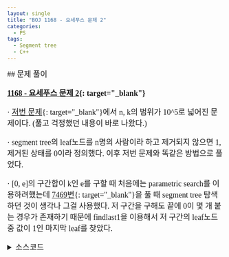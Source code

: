 ```yaml
---
layout: single
title: "BOJ 1168 - 요세푸스 문제 2"
categories:
  - PS
tags:
  - Segment tree
  - C++
---
```


<div markdown="1" style="font-size:18px;font-family:'Consolas', 맑은 고딕;">
## 문제 풀이

**[1168 - 요세푸스 문제 2](https://www.acmicpc.net/problem/1168){: target="_blank"}**

· [저번 문제](https://siriyaoff.github.io/ps/PS-BOJ-1158/){: target="_blank"}에서 n, k의 범위가 10^5로 넓어진 문제이다. (풀고 걱정했던 내용이 바로 나왔다.)  

· segment tree의 leaf노드를 n명의 사람이라 하고 제거되지 않으면 1, 제거된 상태를 0이라 정의했다. 이후 저번 문제와 똑같은 방법으로 풀었다.  

· [0, e]의 구간합이 k인 e를 구할 때 처음에는 parametric search를 이용하려했는데 [7469번](https://www.acmicpc.net/problem/7469){: target="_blank"}을 풀 때 segment tree 탐색하던 것이 생각나 그걸 사용했다. 저 구간을 구해도 끝에 0이 몇 개 붙는 경우가 존재하기 때문에 findlast1을 이용해서 저 구간의 leaf노드 중 값이 1인 마지막 leaf를 찾았다.

<details>
<summary>소스코드</summary>
<div markdown="1" style="font-size:20px;font-family:'Consolas', 맑은 고딕;">
```cpp
#include<cstdio>
#include<vector>
#include<tuple>
using namespace std;
typedef vector<int> vi;
typedef tuple<int, int, int> ti;

int mid(int s, int e){return (s+e)>>1;}
int init(vi& num, vi& st, int tidx, int s, int e);
int query1(vi& st, int tidx, int s, int e, int fl, int fr);//return partial sum
ti query2(vi& st, int tidx, int s, int e, int val);//return index of e, sum(0, e)==val
int findlast1(vi& st, int n, int tidx, int s, int e);
void update(vi& st, int tidx, int s, int e, int nidx, int diff);

int main()
{
	int n, k, curk, curp, sz=1;
	scanf("%d %d", &n, &k);
	for(;sz<n;sz*=2);
	vi st(2*sz), num(n, 1), sol;
	init(num, st, 1, 0, n-1);
	curp=-1;
	for(int i=n;i>0;i--){
		int idx, s, e, aftercurp, curk;
		if(curp==n-1) aftercurp=0;
		else aftercurp=query1(st, 1, 0, n-1, curp+1, n-1);
		if(aftercurp>=k) curk=(k+i-aftercurp)%i;
		else curk=(k-aftercurp)%i;
		if(curk==0) curk=i;
		tie(idx, s, e)=query2(st, 1, 0, n-1, curk);
		curp=findlast1(st, n, idx, s, e);
		sol.push_back(curp+1);
		update(st, 1, 0, n-1, curp, -1);
	}
	printf("<");
	for(int i=0;i<sol.size()-1;i++) printf("%d, ", sol[i]);
	printf("%d>", sol.back());
}

int init(vi& num, vi& st, int tidx, int s, int e){
	if(s==e) return st[tidx]=num[s];
	return st[tidx]=init(num, st, tidx*2, s, mid(s, e))+init(num, st, tidx*2+1, mid(s, e)+1, e);
}

int query1(vi& st, int tidx, int s, int e, int fl, int fr){
	if(s>fr || e<fl) return 0;
	if(s>=fl && e<=fr) return st[tidx];
	return query1(st, tidx*2, s, mid(s, e), fl, fr)+query1(st, tidx*2+1, mid(s, e)+1, e, fl, fr);
}

ti query2(vi& st, int tidx, int s, int e, int val){
	if(st[tidx]==val) return make_tuple(tidx, s, e);
	if(val>st[tidx*2]) return query2(st, tidx*2+1, mid(s, e)+1, e, val-st[tidx*2]);
	return query2(st, tidx*2, s, mid(s, e), val);
}

int findlast1(vi& st, int n, int tidx, int s, int e){
	if(s==e) return s;
	if(st[tidx*2+1]==0) return findlast1(st, n, tidx*2, s, mid(s, e));
	return findlast1(st, n, tidx*2+1, mid(s, e)+1, e);
}

void update(vi& st, int tidx, int s, int e, int nidx, int diff){
	if(s>nidx || e<nidx) return;
	st[tidx]+=diff;
	if(s!=e){
		update(st, tidx*2, s, mid(s, e), nidx, diff);
		update(st, tidx*2+1, mid(s, e)+1, e, nidx, diff);
	}
}
```
</div>
</details> 
<br>
## 풀고나서  

· 처음에는 segment tree의 쿼리가 O(logN)이기 때문에 O(N^2logN)으로 안될 것 같았는데 구간합이 curk인 구간 탐색을 logN만에 구현해서 O(NlogN)으로 풀었다. 위에 7469번에서 이 내용도 구현했었는데 까먹었다... 저번 문제를 풀고 나서 고민했던 STL과 비슷한 게 segment tree인 것 같다.  

· 아무리 생각해도 실버3난이도의 문제는 아닌거가튼뒈

</div>